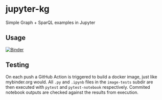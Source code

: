 # jupyter-kg
Simple Graph +  SparQL examples in Jupyter


## Usage

[![Binder](https://mybinder.org/badge_logo.svg)](https://mybinder.org/v2/gh/WWU-AMM/jupyter-kg/HEAD?labpath=index.ipynb)

## Testing

On each push a GitHub Action is triggered to build a docker image, just like mybinder.org would.
All `.py` and `.ipynb` files in the `image-tests` subdir are then executed with 
`pytest` and `pytest-notebook` respectively. Commited notebook outputs are checked against the results from
execution.
